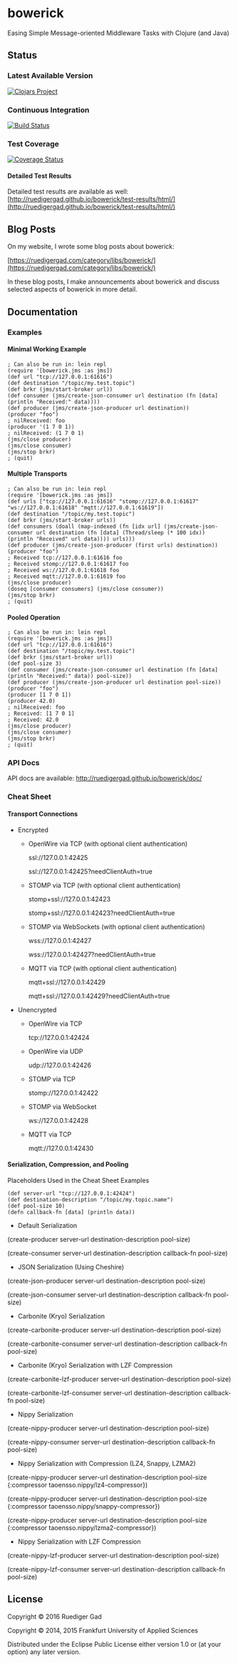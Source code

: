 # bowerick

Easing Simple Message-oriented Middleware Tasks with Clojure (and Java)

## Status

### Latest Available Version

[![Clojars Project](https://img.shields.io/clojars/v/bowerick.svg)](https://clojars.org/bowerick)

### Continuous Integration

[![Build Status](https://travis-ci.org/ruedigergad/bowerick.svg?branch=master)](https://travis-ci.org/ruedigergad/bowerick)

### Test Coverage

[![Coverage Status](https://coveralls.io/repos/github/ruedigergad/bowerick/badge.svg?branch=master)](https://coveralls.io/github/ruedigergad/bowerick?branch=master)

#### Detailed Test Results

Detailed test results are available as well:
[http://ruedigergad.github.io/bowerick/test-results/html/](http://ruedigergad.github.io/bowerick/test-results/html/)

## Blog Posts

On my website, I wrote some blog posts about bowerick:

[https://ruedigergad.com/category/libs/bowerick/](https://ruedigergad.com/category/libs/bowerick/)

In these blog posts, I make announcements about bowerick and discuss selected aspects of bowerick in more detail.

## Documentation

### Examples

#### Minimal Working Example

    ; Can also be run in: lein repl
    (require '[bowerick.jms :as jms])
    (def url "tcp://127.0.0.1:61616")
    (def destination "/topic/my.test.topic")
    (def brkr (jms/start-broker url))
    (def consumer (jms/create-json-consumer url destination (fn [data] (println "Received:" data))))
    (def producer (jms/create-json-producer url destination))
    (producer "foo")
    ; nilReceived: foo
    (producer '(1 7 0 1))
    ; nilReceived: (1 7 0 1)
    (jms/close producer)
    (jms/close consumer)
    (jms/stop brkr)
    ; (quit)

#### Multiple Transports

    ; Can also be run in: lein repl
    (require '[bowerick.jms :as jms])
    (def urls ["tcp://127.0.0.1:61616" "stomp://127.0.0.1:61617" "ws://127.0.0.1:61618" "mqtt://127.0.0.1:61619"])
    (def destination "/topic/my.test.topic")
    (def brkr (jms/start-broker urls))
    (def consumers (doall (map-indexed (fn [idx url] (jms/create-json-consumer url destination (fn [data] (Thread/sleep (* 100 idx)) (println "Received" url data)))) urls)))
    (def producer (jms/create-json-producer (first urls) destination))
    (producer "foo")
    ; Received tcp://127.0.0.1:61616 foo
    ; Received stomp://127.0.0.1:61617 foo
    ; Received ws://127.0.0.1:61618 foo
    ; Received mqtt://127.0.0.1:61619 foo
    (jms/close producer)
    (doseq [consumer consumers] (jms/close consumer))
    (jms/stop brkr)
    ; (quit)

#### Pooled Operation

    ; Can also be run in: lein repl
    (require '[bowerick.jms :as jms])
    (def url "tcp://127.0.0.1:61616")
    (def destination "/topic/my.test.topic")
    (def brkr (jms/start-broker url))
    (def pool-size 3)
    (def consumer (jms/create-json-consumer url destination (fn [data] (println "Received:" data)) pool-size))
    (def producer (jms/create-json-producer url destination pool-size))
    (producer "foo")
    (producer [1 7 0 1])
    (producer 42.0)
    ; nilReceived: foo
    ; Received: [1 7 0 1]
    ; Received: 42.0
    (jms/close producer)
    (jms/close consumer)
    (jms/stop brkr)
    ; (quit)

### API Docs

API docs are available:
http://ruedigergad.github.io/bowerick/doc/

### Cheat Sheet

#### Transport Connections

* Encrypted
    * OpenWire via TCP (with optional client authentication)

      ssl://127.0.0.1:42425
      
      ssl://127.0.0.1:42425?needClientAuth=true
    * STOMP via TCP (with optional client authentication)
      
      stomp+ssl://127.0.0.1:42423
      
      stomp+ssl://127.0.0.1:42423?needClientAuth=true
    * STOMP via WebSockets (with optional client authentication)
      
      wss://127.0.0.1:42427
      
      wss://127.0.0.1:42427?needClientAuth=true
    * MQTT via TCP (with optional client authentication)

      mqtt+ssl://127.0.0.1:42429

      mqtt+ssl://127.0.0.1:42429?needClientAuth=true
* Unencrypted
    * OpenWire via TCP
      
      tcp://127.0.0.1:42424
    * OpenWire via UDP
      
      udp://127.0.0.1:42426
    * STOMP via TCP
      
      stomp://127.0.0.1:42422

    * STOMP via WebSocket

      ws://127.0.0.1:42428
    * MQTT via TCP

      mqtt://127.0.0.1:42430

#### Serialization, Compression, and Pooling

Placeholders Used in the Cheat Sheet Examples

    (def server-url "tcp://127.0.0.1:42424")
    (def destination-description "/topic/my.topic.name")
    (def pool-size 10)
    (defn callback-fn [data] (println data))

* Default Serialization
 
 (create-producer server-url destination-description pool-size)
 
 (create-consumer server-url destination-description callback-fn pool-size)
* JSON Serialization (Using Cheshire)

 (create-json-producer server-url destination-description pool-size)
 
 (create-json-consumer server-url destination-description callback-fn pool-size)
* Carbonite (Kryo) Serialization
 
 (create-carbonite-producer server-url destination-description pool-size)
 
 (create-carbonite-consumer server-url destination-description callback-fn pool-size)
* Carbonite (Kryo) Serialization with LZF Compression
 
 (create-carbonite-lzf-producer server-url destination-description pool-size)
 
 (create-carbonite-lzf-consumer server-url destination-description callback-fn pool-size)
* Nippy Serialization
 
 (create-nippy-producer server-url destination-description pool-size)
 
 (create-nippy-consumer server-url destination-description callback-fn pool-size)
* Nippy Serialization with Compression (LZ4, Snappy, LZMA2)
 
 (create-nippy-producer server-url destination-description pool-size {:compressor taoensso.nippy/lz4-compressor})
 
 (create-nippy-producer server-url destination-description pool-size {:compressor taoensso.nippy/snappy-compressor})
 
 (create-nippy-producer server-url destination-description pool-size {:compressor taoensso.nippy/lzma2-compressor})
* Nippy Serialization with LZF Compression
 
 (create-nippy-lzf-producer server-url destination-description pool-size)
 
 (create-nippy-lzf-consumer server-url destination-description callback-fn pool-size)

## License

Copyright © 2016 Ruediger Gad

Copyright © 2014, 2015 Frankfurt University of Applied Sciences

Distributed under the Eclipse Public License either version 1.0 or (at
your option) any later version.

